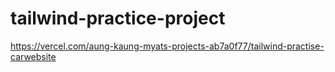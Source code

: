 # tailwind-practice-project
https://vercel.com/aung-kaung-myats-projects-ab7a0f77/tailwind-practise-carwebsite
